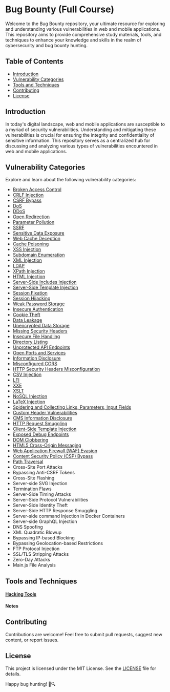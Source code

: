 # Bug Bounty (Full Course)

Welcome to the Bug Bounty repository, your ultimate resource for exploring and understanding various vulnerabilities in web and mobile applications. This repository aims to provide comprehensive study materials, tools, and techniques to enhance your knowledge and skills in the realm of cybersecurity and bug bounty hunting.

## Table of Contents

- [Introduction](#introduction)
- [Vulnerability Categories](#vulnerability-categories)
- [Tools and Techniques](#tools-and-techniques)
- [Contributing](#contributing)
- [License](#license)

## Introduction

In today's digital landscape, web and mobile applications are susceptible to a myriad of security vulnerabilities. Understanding and mitigating these vulnerabilities is crucial for ensuring the integrity and confidentiality of sensitive information. This repository serves as a centralized hub for discussing and analyzing various types of vulnerabilities encountered in web and mobile applications.

## Vulnerability Categories

Explore and learn about the following vulnerability categories:

- [Broken Access Control](https://github.com/saidehossain/Bug_Bounty/blob/main/Lessons/Broken_Access_Control.md)
- [CRLF Injection](https://github.com/saidehossain/Bug_Bounty/blob/main/Lessons/CRLF_Injection.md)
- [CSRF Bypass](https://github.com/saidehossain/Bug_Bounty/blob/main/Lessons/CSRF%20Bypass.md)
- [DoS](https://github.com/saidehossain/Bug_Bounty/blob/main/Lessons/DoS.md)
- [DDoS](https://github.com/saidehossain/Bug_Bounty/blob/main/Lessons/DDoS.md)
- [Open Redirection](https://github.com/saidehossain/Bug_Bounty/blob/main/Lessons/Open%20Redirection.md)
- [Parameter Pollution](https://github.com/saidehossain/Bug_Bounty/blob/main/Lessons/Parameter%20Pollution.md)
- [SSRF](https://github.com/saidehossain/Bug_Bounty/blob/main/Lessons/SSRF.md)
- [Sensitive Data Exposure](https://github.com/saidehossain/Bug_Bounty/blob/main/Lessons/Sensitive%20Data%20Exposure.md)
- [Web Cache Deception](https://github.com/saidehossain/Bug_Bounty/blob/main/Lessons/Web%20Cache%20Deception.md)
- [Cache Poisoning](https://github.com/saidehossain/Bug_Bounty/blob/main/Lessons/Cache%20Poisoning.md)
- [XSS Injection](https://github.com/saidehossain/Bug_Bounty/blob/main/Lessons/XSS%20Injection.md)
- [Subdomain Enumeration](https://github.com/saidehossain/Bug_Bounty/blob/main/Lessons/Subdomain%20Enumeration.md)
- [XML Injection](https://github.com/saidehossain/Bug_Bounty/blob/main/Lessons/XML%20injection.md)
- [LDAP](https://github.com/saidehossain/Bug_Bounty/blob/main/Lessons/LDAP.md)
- [XPath Injection](https://github.com/saidehossain/Bug_Bounty/blob/main/Lessons/XPath%20Injection.md)
- [HTML Injection](https://github.com/saidehossain/Bug_Bounty/blob/main/Lessons/HTML%20Injection.md)
- [Server-Side Includes Injection](https://github.com/saidehossain/Bug_Bounty/blob/main/Lessons/Server-Side%20Includes%20Injection.md)
- [Server-Side Template Injection](https://github.com/saidehossain/Bug_Bounty/blob/main/Lessons/Server-Side%20Template%20Injection.md)
- [Session Fixation](https://github.com/saidehossain/Bug_Bounty/blob/main/Lessons/Session%20Fixation.md)
- [Session Hijacking](https://github.com/saidehossain/Bug_Bounty/blob/main/Lessons/Session%20hijacking.md)
- [Weak Password Storage](https://github.com/saidehossain/Bug_Bounty/blob/main/Lessons/Weak%20Password%20Storage.md)
- [Insecure Authentication](https://github.com/saidehossain/Bug_Bounty/blob/main/Lessons/Insecure%20Authentication.md)
- [Cookie Theft](https://github.com/saidehossain/Bug_Bounty/blob/main/Lessons/Cookie%20theft.md)
- [Data Leakage](https://github.com/saidehossain/Bug_Bounty/blob/main/Lessons/Data%20Leakage.md)
- [Unencrypted Data Storage](https://github.com/saidehossain/Bug_Bounty/blob/main/Lessons/Unencrypted%20Data%20Storage.md)
- [Missing Security Headers](https://github.com/saidehossain/Bug_Bounty/blob/main/Lessons/Missing%20Security%20Headers.md)
- [Insecure File Handling](https://github.com/saidehossain/Bug_Bounty/blob/main/Lessons/Insecure%20File%20Handling.md)
- [Directory Listing](https://github.com/saidehossain/Bug_Bounty/blob/main/Lessons/Directory%20listing.md)
- [Unprotected API Endpoints](https://github.com/saidehossain/Bug_Bounty/blob/main/Lessons/Unprotected%20API%20endpoints.md)
- [Open Ports and Services](https://github.com/saidehossain/Bug_Bounty/blob/main/Lessons/Open%20Ports%20and%20Services.md)
- [Information Disclosure](https://github.com/saidehossain/Bug_Bounty/blob/main/Lessons/Information%20Disclosure.md)
- [Misconfigured CORS](https://github.com/saidehossain/Bug_Bounty/blob/main/Lessons/CORS.md)
- [HTTP Security Headers Misconfiguration](https://github.com/saidehossain/Bug_Bounty/blob/main/Lessons/HTTP%20Security%20Headers.md)
- [CSV Injection](https://github.com/saidehossain/Bug_Bounty/blob/main/Lessons/CSV%20Injection.md)
- [LFI](https://github.com/saidehossain/Bug_Bounty/blob/main/Lessons/LFI.md)
- [XXE](https://github.com/saidehossain/Bug_Bounty/blob/main/Lessons/XXE.md)
- [XSLT](https://github.com/saidehossain/Bug_Bounty/blob/main/Lessons/XSLT.md)
- [NoSQL Injection](https://github.com/saidehossain/Bug_Bounty/blob/main/Lessons/NoSQL%20injection.md)
- [LaTeX Injection](https://github.com/saidehossain/Bug_Bounty/blob/main/Lessons/LaTeX%20Injection.md)
- [Spidering and Collecting Links, Parameters, Input Fields](https://github.com/saidehossain/Bug_Bounty/blob/main/Lessons/Collecting%20Links%2C%20Parameters%2C%20Input%20Fields.md)
- [Custom Header Vulnerabilities](https://github.com/saidehossain/Bug_Bounty/blob/main/Lessons/Custom%20Header.md)
- [CMS Information Disclosure](https://github.com/saidehossain/Bug_Bounty/blob/main/Lessons/cms.md)
- [HTTP Request Smuggling](https://github.com/saidehossain/Bug_Bounty/blob/main/Lessons/http_request_smuggling.md)
- [Client-Side Template Injection](https://github.com/saidehossain/Bug_Bounty/blob/main/Lessons/CSTI.md)
- [Exposed Debug Endpoints](https://github.com/saidehossain/Bug_Bounty/blob/main/Lessons/Exposed_debug_endpoints.md)
- [DOM Clobbering](https://github.com/saidehossain/Bug_Bounty/blob/main/Lessons/DOM%20Clobbering.md)
- [HTML5 Cross-Origin Messaging](https://github.com/saidehossain/Bug_Bounty/blob/main/Lessons/HTML5%20Cross-Origin%20Messaging.md)
- [Web Application Firewall (WAF) Evasion](https://github.com/saidehossain/Bug_Bounty/blob/main/Lessons/WAF.md)
- [Content Security Policy (CSP) Bypass](https://github.com/saidehossain/Bug_Bounty/blob/main/Lessons/CSP.md)
- [Path Traversal](https://github.com/saidehossain/Bug_Bounty/blob/main/Lessons/Path%20Traversal.md)
- Cross-Site Port Attacks
- Bypassing Anti-CSRF Tokens
- Cross-Site Flashing
- Server-side SVG Injection
- Termination Flaws
- Server-Side Timing Attacks
- Server-Side Protocol Vulnerabilities
- Server-Side Identity Theft
- Server-Side HTTP Response Smuggling
- Server-side command Injection in Docker Containers
- Server-side GraphQL Injection
- DNS Spoofing
- XML Quadratic Blowup
- Bypassing IP-based Blocking
- Bypassing Geolocation-based Restrictions
- FTP Protocol Injection
- SSL/TLS Stripping Attacks
- Zero-Day Attacks
- Main.js File Analysis

## Tools and Techniques

#### [Hacking Tools](https://github.com/saidehossain/Hacking_Tools)
#### Notes

## Contributing

Contributions are welcome! Feel free to submit pull requests, suggest new content, or report issues.

## License

This project is licensed under the MIT License. See the [LICENSE](LICENSE) file for details.

Happy bug hunting! 🐞🔍
